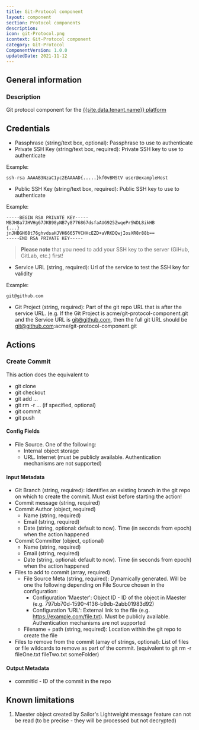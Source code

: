 ```yaml
---
title: Git-Protocol component
layout: component
section: Protocol components
description:
icon: git-Protocol.png
icontext: Git-Protocol component
category: Git-Protocol
ComponentVersion: 1.0.0
updatedDate: 2021-11-12
---
```


## General information

### Description

Git protocol component for the [{{site.data.tenant.name}} platform](http://www.{{site.data.tenant.name}})

## Credentials

- Passphrase (string/text box, optional): Passphrase to use to authenticate
- Private SSH Key (string/text box, required): Private SSH key to use to authenticate

Example:

```
ssh-rsa AAAAB3NzaC1yc2EAAAAD{.....}kf0vBMStV user@exampleHost
```

- Public SSH Key (string/text box, required): Public SSH key to use to authenticate

Example:
```
-----BEGIN RSA PRIVATE KEY-----
MBJH8a7JHVHg67JKB98yNB7y8776867dsfaAUG925ZwqePrSWDL8ikHB
{...}
jnJHBGH68t76ghvdsaHJVH66657VCHHcEZD+aVRKDQwjIosXR8r88b==
-----END RSA PRIVATE KEY-----
```

> **Please note** that you need to add your SSH key to the server (GiHub, GitLab, etc.) first!

- Service URL (string, required): Url of the service to test the SSH key for validity

Example:
```
git@github.com
```

- Git Project (string, required): Part of the git repo URL that is after the service URL. (e.g. If the Git Project is acme/git-protocol-component.git and the Service URL is git@github.com, then the full git URL should be git@github.com:acme/git-protocol-component.git

## Actions

### Create Commit

This action does the equivalent to
- git clone
- git checkout <branch>
- git add ...
- git rm -r ... (if specified, optional)
- git commit
- git push

#### Config Fields

- File Source. One of the following:
  - Internal object storage
  - URL. Internet (must be publicly available. Authentication mechanisms are not supported)

#### Input Metadata

- Git Branch (string, required): Identifies an existing branch in the git repo on which to create the commit. Must exist before starting the action!
- Commit message (string, required)
- Commit Author (object, required)
  - Name (string, required)
  - Email (string, required)
  - Date (string, optional: default to now). Time (in seconds from epoch) when the action happened
- Commit Committer (object, optional)
  - Name (string, required)
  - Email (string, required)
  - Date (string, optional: default to now). Time (in seconds from epoch) when the action happened
- Files to add to commit (array, required)
  - File Source Meta (string, required): Dynamically generated. Will be one the following depending on File Source chosen in the configuration:
    - Configuration 'Maester': Object ID - ID of the object in Maester (e.g. 797bb70d-1590-4136-b9db-2abb01983d92)
    - Configuration 'URL': External link to the file (e.g. https://example.com/file.txt). Must be publicly available. Authentication mechanisms are not supported
  - Filename + path (string, required): Location within the git repo to create the file
- Files to remove from the commit (array of strings, optional): List of files or file wildcards to remove as part of the commit. (equivalent to git rm -r fileOne.txt fileTwo.txt someFolder)

#### Output Metadata

* commitId - ID of the commit in the repo

## Known limitations
1. Maester object created by Sailor's Lightweight message feature can not be read (to be precise - they will be processed but not decrypted)
